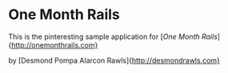 # One Month Rails

This is the pinteresting sample application for [*One Month Rails*]{http://onemonthrails.com}

by [Desmond Pompa Alarcon Rawls]{http://desmondrawls.com}